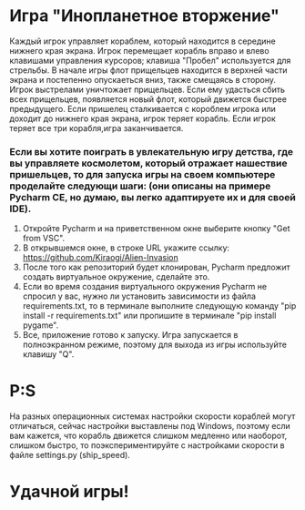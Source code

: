 # Игра "Инопланетное вторжение"

Каждый игрок управляет кораблем, который находится в середине нижнего края экрана.
Игрок перемещает корабль вправо и влево клавишами управления курсоров; клавиша "Пробел" используется для стрельбы.
В начале игры флот прищельцев находится в верхней части экрана и постепенно опускаеться вниз, также смещаясь в сторону.
Игрок выстрелами уничтожает прищельцев.
Если ему удасться сбить всех прищельцев, появляется новый флот, который движется быстрее предыдущего.
Если пришелец сталкивается с короблем игрока или доходит до нижнего края экрана, игрок теряет корабль.
Если игрок теряет все три корабля,игра заканчивается.

### Если вы хотите поиграть в увлекательную игру детства, где вы управляете космолетом, который отражает нашествие пришельцев, то для запуска игры на своем компьютере проделайте следующи шаги: (они описаны на примере Pycharm CE, но думаю, вы легко адаптируете их и для своей IDE).
1) Откройте Pycharm и на приветственном окне выберите кнопку "Get from VSC".
2) В открывшемся окне, в строке URL укажите ссылку: https://github.com/Kiraogi/Alien-Invasion
3) После того как репозиторий будет клонирован, Pycharm предложит создать виртуальное окружение, сделайте это.
4) Если во время создания виртуального окружения Pycharm не спросил у вас, нужно ли установить зависимости из файла requirements.txt, то в терминале выполните следующую команду "pip install -r requirements.txt" или пропишите в терминале "pip install pygame".
5) Все, приложение готово к запуску. Игра запускается в полноэкранном режиме, поэтому для выхода из игры используйте клавишу "Q".


# P:S
На разных операционных системах настройки скорости кораблей могут отличаться,
сейчас настройки выставлены под Windows,
поэтому если вам кажется, что корабль движется слишком медленно или наоборот, слишком быстро,
то поэкспериментируйте с настройками скорости в файле settings.py (ship_speed).

# Удачной игры!
